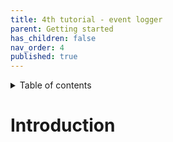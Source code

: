 ```yaml
---
title: 4th tutorial - event logger
parent: Getting started
has_children: false
nav_order: 4
published: true
---
```


<details markdown="block">
  <summary>
    Table of contents
  </summary>
  {: .text-delta }
1. TOC
{:toc}
</details>

# Introduction